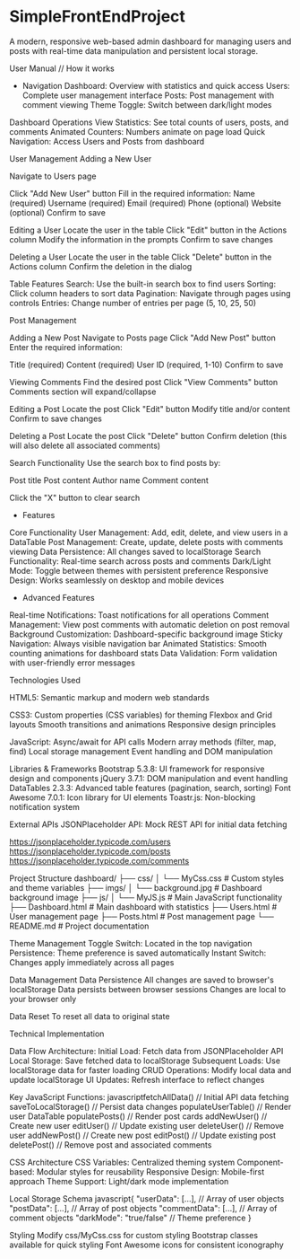 # SimpleFrontEndProject
A modern, responsive web-based admin dashboard for managing users and posts with real-time data manipulation and persistent local storage.

User Manual // How it works

* Navigation
Dashboard: Overview with statistics and quick access
Users: Complete user management interface
Posts: Post management with comment viewing
Theme Toggle: Switch between dark/light modes

Dashboard Operations
View Statistics: See total counts of users, posts, and comments
Animated Counters: Numbers animate on page load
Quick Navigation: Access Users and Posts from dashboard

User Management
Adding a New User

Navigate to Users page

Click "Add New User" button
Fill in the required information:
Name (required)
Username (required)
Email (required)
Phone (optional)
Website (optional)
Confirm to save

Editing a User
Locate the user in the table
Click "Edit" button in the Actions column
Modify the information in the prompts
Confirm to save changes

Deleting a User
Locate the user in the table
Click "Delete" button in the Actions column
Confirm the deletion in the dialog

Table Features
Search: Use the built-in search box to find users
Sorting: Click column headers to sort data
Pagination: Navigate through pages using controls
Entries: Change number of entries per page (5, 10, 25, 50)

Post Management

Adding a New Post
Navigate to Posts page
Click "Add New Post" button
Enter the required information:

Title (required)
Content (required)
User ID (required, 1-10)
Confirm to save

Viewing Comments
Find the desired post
Click "View Comments" button
Comments section will expand/collapse

Editing a Post
Locate the post
Click "Edit" button
Modify title and/or content
Confirm to save changes

Deleting a Post
Locate the post
Click "Delete" button
Confirm deletion (this will also delete all associated comments)

Search Functionality
Use the search box to find posts by:

Post title
Post content
Author name
Comment content

Click the "X" button to clear search

* Features  

Core Functionality
User Management: Add, edit, delete, and view users in a DataTable
Post Management: Create, update, delete posts with comments viewing
Data Persistence: All changes saved to localStorage
Search Functionality: Real-time search across posts and comments
Dark/Light Mode: Toggle between themes with persistent preference
Responsive Design: Works seamlessly on desktop and mobile devices

* Advanced Features 

Real-time Notifications: Toast notifications for all operations
Comment Management: View post comments with automatic deletion on post removal
Background Customization: Dashboard-specific background image
Sticky Navigation: Always visible navigation bar
Animated Statistics: Smooth counting animations for dashboard stats
Data Validation: Form validation with user-friendly error messages

Technologies Used

HTML5: Semantic markup and modern web standards

CSS3:
Custom properties (CSS variables) for theming
Flexbox and Grid layouts
Smooth transitions and animations
Responsive design principles

JavaScript:
Async/await for API calls
Modern array methods (filter, map, find)
Local storage management
Event handling and DOM manipulation

Libraries & Frameworks
Bootstrap 5.3.8: UI framework for responsive design and components
jQuery 3.7.1: DOM manipulation and event handling
DataTables 2.3.3: Advanced table features (pagination, search, sorting)
Font Awesome 7.0.1: Icon library for UI elements
Toastr.js: Non-blocking notification system

External APIs
JSONPlaceholder API: Mock REST API for initial data fetching

https://jsonplaceholder.typicode.com/users
https://jsonplaceholder.typicode.com/posts
https://jsonplaceholder.typicode.com/comments

Project Structure
dashboard/
├── css/
│   └── MyCss.css              # Custom styles and theme variables
├── imgs/
│   └── background.jpg         # Dashboard background image
├── js/
│   └── MyJS.js               # Main JavaScript functionality
├── Dashboard.html            # Main dashboard with statistics
├── Users.html               # User management page
├── Posts.html               # Post management page
└── README.md               # Project documentation

Theme Management
Toggle Switch: Located in the top navigation
Persistence: Theme preference is saved automatically
Instant Switch: Changes apply immediately across all pages

Data Management
Data Persistence
All changes are saved to browser's localStorage
Data persists between browser sessions
Changes are local to your browser only

Data Reset
To reset all data to original state

Technical Implementation

Data Flow Architecture:
Initial Load: Fetch data from JSONPlaceholder API
Local Storage: Save fetched data to localStorage
Subsequent Loads: Use localStorage data for faster loading
CRUD Operations: Modify local data and update localStorage
UI Updates: Refresh interface to reflect changes

Key JavaScript Functions:
javascriptfetchAllData()        // Initial API data fetching
saveToLocalStorage()  // Persist data changes
populateUserTable()   // Render user DataTable
populatePosts()       // Render post cards
addNewUser()         // Create new user
editUser()           // Update existing user
deleteUser()         // Remove user
addNewPost()         // Create new post
editPost()           // Update existing post
deletePost()         // Remove post and associated comments

CSS Architecture
CSS Variables: Centralized theming system
Component-based: Modular styles for reusability
Responsive Design: Mobile-first approach
Theme Support: Light/dark mode implementation

Local Storage Schema
javascript{
  "userData": [...],      // Array of user objects
  "postData": [...],      // Array of post objects
  "commentData": [...],   // Array of comment objects
  "darkMode": "true/false" // Theme preference
}

Styling
Modify css/MyCss.css for custom styling
Bootstrap classes available for quick styling
Font Awesome icons for consistent iconography
